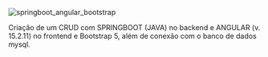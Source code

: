 ![springboot_angular_bootstrap](https://github.com/betobruklin19/SpringBoot-AngularMySQL/assets/37515741/58a149b6-1046-48a5-93ba-eca98af962a8)



Criação de um CRUD com SPRINGBOOT (JAVA) no backend e ANGULAR (v. 15.2.11) no frontend e Bootstrap 5, além de conexão com o banco de dados mysql.
